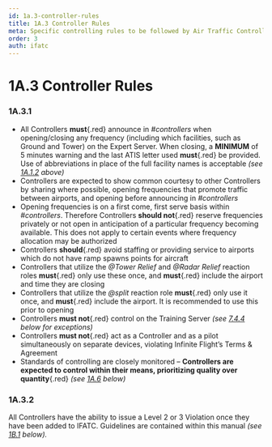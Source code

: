 ```yaml
---
id: 1a.3-controller-rules
title: 1A.3 Controller Rules
meta: Specific controlling rules to be followed by Air Traffic Controllers within Infinite Flight.
order: 3
auth: ifatc
---
```


# 1A.3 Controller Rules



### 1A.3.1

- All Controllers **must**{.red} announce in *#controllers* when opening/closing any frequency (including which facilities, such as Ground and Tower) on the Expert Server. When closing, a **MINIMUM** of 5 minutes warning and the last ATIS letter used **must**{.red} be provided. Use of abbreviations in place of the full facility names is acceptable *(see [1A.1.2](/guide/atc-manual/1a.-administration/1a.1-discord-communication#1a.1.2) above)*
- Controllers are expected to show common courtesy to other Controllers by sharing where possible, opening frequencies that promote traffic between airports, and opening before announcing in *#controllers*
- Opening frequencies is on a first come, first serve basis within *#controllers*. Therefore Controllers **should not**{.red} reserve frequencies privately or not open in anticipation of a particular frequency becoming available. This does not apply to certain events where frequency allocation may be authorized
- Controllers **should**{.red} avoid staffing or providing service to airports which do not have ramp spawns points for aircraft
- Controllers that utilize the *@Tower Relief* and *@Radar Relief* reaction roles **must**{.red} only use these once, and **must**{.red} include the airport and time they are closing
- Controllers that utilize the *@split* reaction role **must**{.red} only use it once, and **must**{.red} include the airport. It is recommended to use this prior to opening
- Controllers **must not**{.red} control on the Training Server *(see [7.4.4](/guide/atc-manual/7.-recruitment-and-training/7.4-radar-theory-and-practical-tests#7.4.4) below for exceptions)*
- Controllers **must not**{.red} act as a Controller and as a pilot simultaneously on separate devices, violating Infinite Flight’s Terms & Agreement
- Standards of controlling are closely monitored – **Controllers are expected to control within their means,  prioritizing quality over quantity**{.red} *(see [1A.6](/guide/atc-manual/1a.-administration/1a.6-rank-structure#1a.6-rank-structure) below)*



### 1A.3.2

All Controllers have the ability to issue a Level 2 or 3 Violation once they have been added to IFATC. Guidelines are contained within this manual *(see [1B.1](/guide/atc-manual/1b.-violations/1b.1-overview#1b.1-overview) below).*

